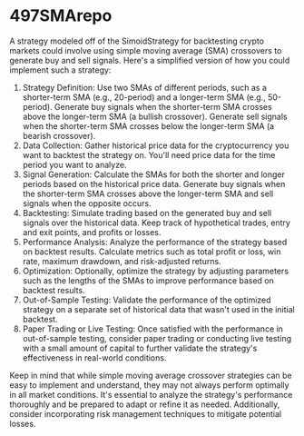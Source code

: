 # 497SMArepo

A strategy modeled off of the SimoidStrategy for backtesting crypto markets could involve using simple moving average (SMA) crossovers to generate buy and sell signals. Here's a simplified version of how you could implement such a strategy:

1. Strategy Definition:
    Use two SMAs of different periods, such as a shorter-term SMA (e.g., 20-period) and a longer-term SMA (e.g., 50-period).
    Generate buy signals when the shorter-term SMA crosses above the longer-term SMA (a bullish crossover).
    Generate sell signals when the shorter-term SMA crosses below the longer-term SMA (a bearish crossover).
2. Data Collection:
    Gather historical price data for the cryptocurrency you want to backtest the strategy on. You'll need price data for the time period you want to analyze.
3. Signal Generation:
    Calculate the SMAs for both the shorter and longer periods based on the historical price data.
    Generate buy signals when the shorter-term SMA crosses above the longer-term SMA and sell signals when the opposite occurs.
4. Backtesting:
    Simulate trading based on the generated buy and sell signals over the historical data.
    Keep track of hypothetical trades, entry and exit points, and profits or losses.
5. Performance Analysis:
    Analyze the performance of the strategy based on backtest results.
    Calculate metrics such as total profit or loss, win rate, maximum drawdown, and risk-adjusted returns.
6. Optimization:
    Optionally, optimize the strategy by adjusting parameters such as the lengths of the SMAs to improve performance based on backtest results.
7. Out-of-Sample Testing:
    Validate the performance of the optimized strategy on a separate set of historical data that wasn't used in the initial backtest.
8. Paper Trading or Live Testing:
    Once satisfied with the performance in out-of-sample testing, consider paper trading or conducting live testing with a small amount of capital to further validate the strategy's effectiveness in real-world conditions.


Keep in mind that while simple moving average crossover strategies can be easy to implement and understand, they may not always perform optimally in all market conditions. It's essential to analyze the strategy's performance thoroughly and be prepared to adapt or refine it as needed. Additionally, consider incorporating risk management techniques to mitigate potential losses.